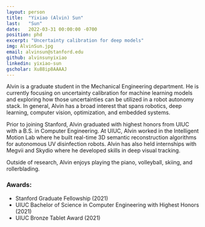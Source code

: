 ```yaml
---
layout: person
title:  "Yixiao (Alvin) Sun"
last:   "Sun"
date:   2022-03-31 00:00:00 -0700
position: phd
excerpt: "Uncertainty calibration for deep models"
img: AlvinSun.jpg
email: alvinsun@stanford.edu
github: alvinsunyixiao
linkedin: yixiao-sun
gscholar: Xu88ip8AAAAJ
---
```


Alvin is a graduate student in the Mechanical Engineering department. He is currently focusing on uncertainty calibration for machine learning models and exploring how those uncertainties can be utilized in a robot autonomy stack. In general, Alvin has a broad interest that spans robotics, deep learning, computer vision, optimization, and embedded systems.

Prior to joining Stanford, Alvin graduated with highest honors from UIUC with a B.S. in Computer Engineering. At UIUC, Alvin worked in the Intelligent Motion Lab where he built real-time 3D semantic reconstruction algorithms for autonomous UV disinfection robots. Alvin has also held internships with Megvii and Skydio where he developed skills in deep visual tracking.

Outside of research, Alvin enjoys playing the piano, volleyball, skiing, and rollerblading.

### Awards:
- Stanford Graduate Fellowship (2021)
- UIUC Bachelor of Science in Computer Engineering with Highest Honors (2021)
- UIUC Bronze Tablet Award (2021)
